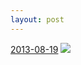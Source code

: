 ```yaml
---
layout: post
---
```


<p>
  <time><a href="/8">2013-08-19</a></time>
  <a href="/8"><img src="{{ site.assets_url }}/8-640.jpg" srcset="{{ site.assets_url }}/8-1280.jpg 1280w, {{ site.assets_url }}/8-960.jpg 960w, {{ site.assets_url }}/8-640.jpg 640w, {{ site.assets_url }}/8-320.jpg 320w" sizes="(min-width: 700px) 50vw, calc(100vw - 2rem)" /></a>
</p>
